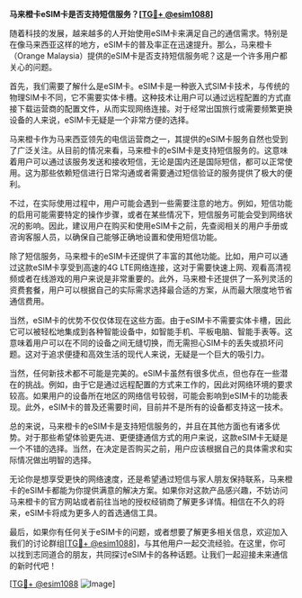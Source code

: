 **马来橙卡eSIM卡是否支持短信服务？[[TG💪+ @esim1088](https://t.me/s/esim1088)]**

随着科技的发展，越来越多的人开始使用eSIM卡来满足自己的通信需求。特别是在像马来西亚这样的地方，eSIM卡的普及率正在迅速提升。那么，马来橙卡（Orange Malaysia）提供的eSIM卡是否支持短信服务呢？这是一个许多用户都关心的问题。

首先，我们需要了解什么是eSIM卡。eSIM卡是一种嵌入式SIM卡技术，与传统的物理SIM卡不同，它不需要实体卡槽。这种技术让用户可以通过远程配置的方式直接下载运营商的配置文件，从而实现网络连接。对于经常出国旅行或需要频繁更换设备的人来说，eSIM卡无疑是一个非常方便的选择。

马来橙卡作为马来西亚领先的电信运营商之一，其提供的eSIM卡服务自然也受到了广泛关注。从目前的情况来看，马来橙卡的eSIM卡是支持短信服务的。这意味着用户可以通过该服务发送和接收短信，无论是国内还是国际短信，都可以正常使用。这为那些依赖短信进行日常沟通或者需要通过短信验证的服务提供了极大的便利。

不过，在实际使用过程中，用户可能会遇到一些需要注意的地方。例如，短信功能的启用可能需要特定的操作步骤，或者在某些情况下，短信服务可能会受到网络状况的影响。因此，建议用户在购买和使用eSIM卡之前，先查阅相关的用户手册或咨询客服人员，以确保自己能够正确地设置和使用短信功能。

除了短信服务，马来橙卡的eSIM卡还提供了丰富的其他功能。比如，用户可以通过这款eSIM卡享受到高速的4G LTE网络连接，这对于需要快速上网、观看高清视频或者在线游戏的用户来说是非常重要的。此外，马来橙卡还提供了一系列灵活的资费套餐，用户可以根据自己的实际需求选择最合适的方案，从而最大限度地节省通信费用。

当然，eSIM卡的优势不仅仅体现在这些方面。由于eSIM卡不需要实体卡槽，因此它可以被轻松地集成到各种智能设备中，如智能手机、平板电脑、智能手表等。这意味着用户可以在不同的设备之间无缝切换，而无需担心SIM卡的丢失或损坏问题。这对于追求便捷和高效生活的现代人来说，无疑是一个巨大的吸引力。

当然，任何新技术都不可能是完美的。eSIM卡虽然有很多优点，但也存在一些潜在的挑战。例如，由于它是通过远程配置的方式来工作的，因此对网络环境的要求较高。如果用户的设备所在地区的网络信号较弱，可能会影响到eSIM卡的功能表现。此外，eSIM卡的普及还需要时间，目前并不是所有的设备都支持这一技术。

总的来说，马来橙卡的eSIM卡是支持短信服务的，并且在其他方面也有诸多优势。对于那些希望体验更先进、更便捷通信方式的用户来说，这款eSIM卡无疑是一个不错的选择。当然，在决定是否购买之前，用户应该根据自己的具体需求和实际情况做出明智的选择。

无论你是想享受更快的网络速度，还是希望通过短信与家人朋友保持联系，马来橙卡的eSIM卡都能为你提供满意的解决方案。如果你对这款产品感兴趣，不妨访问马来橙卡的官方网站或者前往当地的授权经销商了解更多详情。相信在不久的将来，eSIM卡将成为更多人的首选通信工具。

最后，如果你有任何关于eSIM卡的问题，或者想要了解更多相关信息，欢迎加入我们的讨论群组[[TG💪+ @esim1088](https://t.me/s/esim1088)]，与其他用户一起交流经验。在这里，你可以找到志同道合的朋友，共同探讨eSIM卡的各种话题。让我们一起迎接未来通信的新时代吧！

[[TG💪+ @esim1088](https://t.me/s/esim1088) ![Image](https://i.postimg.cc/4NQfJmqS/Snipaste-2025-05-13-00-14-12.png)]